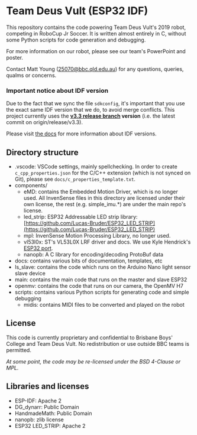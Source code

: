 Team Deus Vult (ESP32 IDF)
====================

This repository contains the code powering Team Deus Vult's 2019 robot, competing in RoboCup Jr Soccer. It is written almost entirely in C, without some Python scripts for code generation and debugging.

For more information on our robot, please see our team's PowerPoint and poster.

Contact Matt Young (25070@bbc.qld.edu.au) for any questions, queries, qualms or concerns.

### Important notice about IDF version
Due to the fact that we sync the file `sdkconfig`, it's important that you use the exact same IDF version that we do, to avoid merge conflicts.
This project currently uses the **[v3.3 release branch](https://github.com/espressif/esp-idf/tree/release/v3.3) version** (i.e. the latest commit on origin/release/v3.3).

Please visit [the docs](https://docs.espressif.com/projects/esp-idf/en/latest/versions.html) for more information about IDF versions.

## Directory structure
- .vscode: VSCode settings, mainly spellchecking. In order to create `c_cpp_properties.json` for the C/C++ extension (which is not synced on Git), please see `docs/c_properties_template.txt`.
- components/
    - eMD: contains the Embedded Motion Driver, which is no longer used. All InvenSense files in this directory are licensed under their own license, the rest (e.g. simple_imu.*) are under the main repo's license.
    - led_strip: ESP32 Addressable LED strip library: [https://github.com/Lucas-Bruder/ESP32_LED_STRIP](https://github.com/Lucas-Bruder/ESP32_LED_STRIP)
    - mpl: InvenSense Motion Processing Library, no longer used.
    - vl53l0x: ST's VL53L0X LRF driver and docs. We use Kyle Hendrick's [ESP32 port](https://github.com/kylehendricks/esp32-vl53l0x).
    - nanopb: A C library for encoding/decoding ProtoBuf data
- docs: contains various bits of documentation, templates, etc
- ls_slave: contains the code which runs on the Arduino Nano light sensor slave device
- main: contains the main code that runs on the master and slave ESP32
- openmv: contains the code that runs on our camera, the OpenMV H7
- scripts: contains various Python scripts for generating code and simple debugging
    - midis: contains MIDI files to be converted and played on the robot

## License
This code is currently proprietary and confidential to Brisbane Boys' College and Team Deus Vult. No redistribution or use outside BBC teams is permitted. 

_At some point, the code may be re-licensed under the BSD 4-Clause or MPL._

## Libraries and licenses
- ESP-IDF: Apache 2
- DG_dynarr: Public Domain
- HandmadeMath: Public Domain
- nanopb: zlib license
- ESP32 LED_STRIP: Apache 2